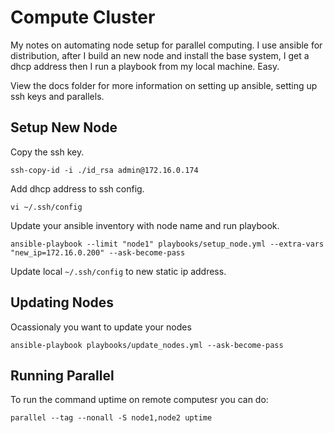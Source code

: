 
# Compute Cluster

My notes on automating node setup for parallel computing. I use ansible for distribution, after I build an new node and install the base system, I get a dhcp address then I run a playbook from my local machine. Easy.

View the docs folder for more information on setting up ansible, setting up ssh keys and parallels.

## Setup New Node

Copy the ssh key.

`ssh-copy-id -i ./id_rsa admin@172.16.0.174`

Add dhcp address to ssh config.

`vi ~/.ssh/config`

Update your ansible inventory with node name and run playbook.

`ansible-playbook --limit "node1" playbooks/setup_node.yml --extra-vars "new_ip=172.16.0.200" --ask-become-pass`

Update local `~/.ssh/config` to new static ip address. 

## Updating Nodes

Ocassionaly you want to update your nodes

`ansible-playbook playbooks/update_nodes.yml --ask-become-pass`

## Running Parallel

To run the command uptime on remote computesr you can do:

`parallel --tag --nonall -S node1,node2 uptime`


